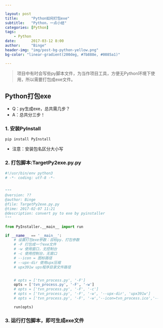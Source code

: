 ```yaml
---

layout: post
title:      "Python如何打包exe"
subtitle:   "Python，一点小结"
categories: [Python]
tags:       
    - Python
date:       2017-03-12 8:00
author:     "Binge"
header-img: "img/post-bg-python-yellow.png"
bg-color: "linear-gradient(200deg, #7b888e, #0085a1)"

---
```


>项目中有时会写些py脚本文件，为当作项目工具，方便无Python环境下使用，所以需要打包成exe文件。

## Python打包exe

* Q：py生成exe，总共需几步？
* A：总共分三步！

### 1. 安装PyInstall


```python
pip install PyInstall
```
* 注意：安装包名区分大小写

### 2. 打包脚本:TargetPy2exe.py.py

```python
#!/usr/bin/env python3
# -*- coding: utf-8 -*-


"""
@version: ??
@author: Binge
@file: TargetPy2exe.py.py
@time: 2017-02-07 11:21
@description: convert py to exe by pyinstaller
"""

from PyInstaller.__main__ import run

if __name__ == '__main__':
    # 设置打包exe参数：目标py、打包参数
    # -F 打包成一个exe文件
    # -w 使用窗口，无控制台
    # -c 使用控制台，无窗口
    # --icon = 图标路径
    # --upx-dir 使用upx压缩
    # upx391w ups程序目录文件路径


    # opts = ['tvn_process.py', '-F']
    opts = ['tvn_process.py', '-F', '-w']
    # opts = ['tvn_process.py', '-F', '-c']
    # opts = ['tvn_process.py', '-F', '-w', '--upx-dir', 'upx391w']
    # opts = ['tvn_process.py', '-F', '-w','--icon=tvn_process.ico','--upx-dir','upx391w']

    run(opts)
```


###  3. 运行打包脚本，即可生成exe文件

